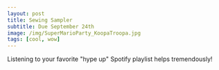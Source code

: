 ```yaml
---
layout: post
title: Sewing Sampler
subtitle: Due September 24th
image: /img/SuperMarioParty_KoopaTroopa.jpg
tags: [cool, wow]
---
```


Listening to your favorite "hype up" Spotify playlist helps tremendously!
